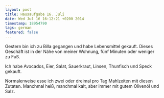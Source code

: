 ```yaml
---
layout: post
title: Hausaufgabe 16. Juli
date: Wed Jul 16 16:12:21 +0200 2014
timestamp: 18954790
tags: german
featured: false
---
```

Gestern bin ich zu Billa gegangen und habe Lebensmittel gekauft. Dieses Geschäft ist in der Nähe von meiner Wohnung, fünf Minuten oder weniger zu Fuß.

Ich habe Avocados, Eier, Salat, Sauerkraut, Linsen, Thunfisch und Speck gekauft.

Normalerweise esse ich zwei oder dreimal pro Tag Mahlzeiten mit diesen Zutaten. Manchmal heiß, manchmal kalt, aber immer mit gutem Olivenöl und Salz.
